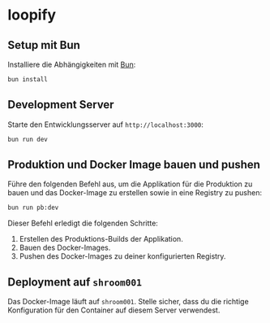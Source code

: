 # loopify

## Setup mit Bun

Installiere die Abhängigkeiten mit [Bun](https://bun.sh/):

```bash
bun install
```

## Development Server

Starte den Entwicklungsserver auf `http://localhost:3000`:

```bash
bun run dev
```

## Produktion und Docker Image bauen und pushen

Führe den folgenden Befehl aus, um die Applikation für die Produktion zu bauen und das Docker-Image zu erstellen sowie in eine Registry zu pushen:

```bash
bun run pb:dev
```

Dieser Befehl erledigt die folgenden Schritte:

1. Erstellen des Produktions-Builds der Applikation.
2. Bauen des Docker-Images.
3. Pushen des Docker-Images zu deiner konfigurierten Registry.

## Deployment auf `shroom001`

Das Docker-Image läuft auf `shroom001`. Stelle sicher, dass du die richtige Konfiguration für den Container auf diesem Server verwendest.
